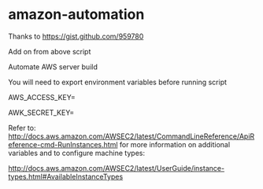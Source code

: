 amazon-automation
=================
Thanks to https://gist.github.com/959780

Add on from above script

Automate AWS server build

You will need to export environment variables before running script

AWS_ACCESS_KEY=

AWK_SECRET_KEY=

Refer to: http://docs.aws.amazon.com/AWSEC2/latest/CommandLineReference/ApiReference-cmd-RunInstances.html
for more information on additional variables and to configure machine types:

http://docs.aws.amazon.com/AWSEC2/latest/UserGuide/instance-types.html#AvailableInstanceTypes
